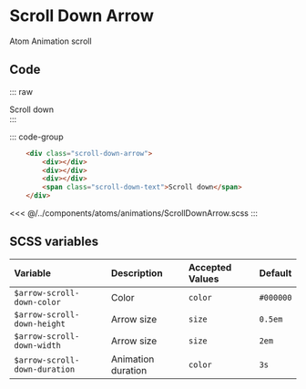 # Scroll Down Arrow
<Badge type="tip">Atom</Badge> <Badge type="info">Animation</Badge> <Badge type="info">scroll</Badge>

## Code

::: raw
<div class="dev-section">
    <div class="scroll-down-arrow">
        <div></div>
        <div></div>
        <div></div>
        <span class="scroll-down-text">Scroll down</span>
    </div>
</div>
:::

::: code-group
```html
    <div class="scroll-down-arrow">
        <div></div>
        <div></div>
        <div></div>
        <span class="scroll-down-text">Scroll down</span>
    </div>
```
<<< @/../components/atoms/animations/ScrollDownArrow.scss
:::


## SCSS variables

| Variable                      | Description        | Accepted Values | Default   |
|:------------------------------|:-------------------|:----------------|:----------|
| `$arrow-scroll-down-color`    | Color              | `color`         | `#000000` |
| `$arrow-scroll-down-height`   | Arrow size         | `size`          | `0.5em`   |
| `$arrow-scroll-down-width`    | Arrow size         | `size`          | `2em`     |
| `$arrow-scroll-down-duration` | Animation duration | `color`         | `3s`      |


<style lang="scss">
@use "docs/theme.scss" as theme;
@use "components/atoms/animations/ScrollDownArrow.scss" as * with (
    $arrow-scroll-down-color: theme.$primary-color
);
</style>